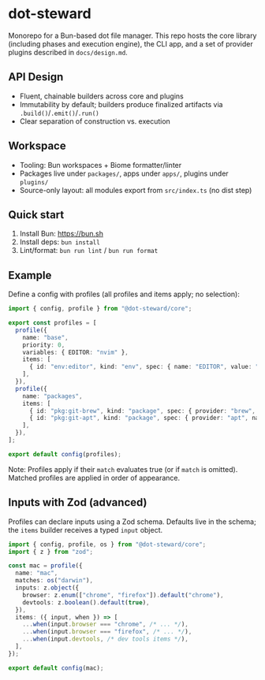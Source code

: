 # dot-steward

Monorepo for a Bun-based dot file manager. This repo hosts the core library (including phases and execution engine), the CLI app, and a set of provider plugins described in `docs/design.md`.

## API Design
- Fluent, chainable builders across core and plugins
- Immutability by default; builders produce finalized artifacts via `.build()`/`.emit()`/`.run()`
- Clear separation of construction vs. execution

## Workspace
- Tooling: Bun workspaces + Biome formatter/linter
- Packages live under `packages/`, apps under `apps/`, plugins under `plugins/`
- Source-only layout: all modules export from `src/index.ts` (no dist step)

## Quick start
1. Install Bun: https://bun.sh
2. Install deps: `bun install`
3. Lint/format: `bun run lint` / `bun run format`

## Example
Define a config with profiles (all profiles and items apply; no selection):

```ts
import { config, profile } from "@dot-steward/core";

export const profiles = [
  profile({
    name: "base",
    priority: 0,
    variables: { EDITOR: "nvim" },
    items: [
      { id: "env:editor", kind: "env", spec: { name: "EDITOR", value: "nvim" } },
    ],
  }),
  profile({
    name: "packages",
    items: [
      { id: "pkg:git-brew", kind: "package", spec: { provider: "brew", name: "git" } },
      { id: "pkg:git-apt", kind: "package", spec: { provider: "apt", name: "git" } },
    ],
  }),
];

export default config(profiles);
```

Note: Profiles apply if their `match` evaluates true (or if `match` is omitted). Matched profiles are applied in order of appearance.

## Inputs with Zod (advanced)
Profiles can declare inputs using a Zod schema. Defaults live in the schema; the `items` builder receives a typed `input` object.

```ts
import { config, profile, os } from "@dot-steward/core";
import { z } from "zod";

const mac = profile({
  name: "mac",
  matches: os("darwin"),
  inputs: z.object({
    browser: z.enum(["chrome", "firefox"]).default("chrome"),
    devtools: z.boolean().default(true),
  }),
  items: ({ input, when }) => [
    ...when(input.browser === "chrome", /* ... */),
    ...when(input.browser === "firefox", /* ... */),
    ...when(input.devtools, /* dev tools items */),
  ],
});

export default config(mac);
```
